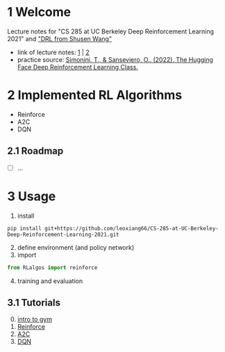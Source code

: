 # 1 Welcome

Lecture notes for "CS 285 at UC Berkeley Deep Reinforcement Learning 2021" and ["DRL from Shusen Wang"](https://github.com/wangshusen/DRL)

- link of lecture notes: [1](https://easydoc.net/doc/58895889/Rgs30sku/4HDBZBCk) | [2](https://easydoc.net/doc/51157811/QPvkNb8f/B8mEys3t)
- practice source: [Simonini, T., & Sanseviero, O.. (2022). The Hugging Face Deep Reinforcement Learning Class.](https://github.com/huggingface/deep-rl-class)


# 2 Implemented RL Algorithms
- Reinforce
- A2C
- DQN

## 2.1 Roadmap
- [ ] ...

# 3 Usage
1. install
```
pip install git+https://github.com/leoxiang66/CS-285-at-UC-Berkeley-Deep-Reinforcement-Learning-2021.git
```
2. define environment (and policy network)
3. import 
```python
from RLalgos import reinforce
```
4. training and evaluation

## 3.1 Tutorials
0. [intro to gym]()
1. [Reinforce](https://colab.research.google.com/github/leoxiang66/CS-285-at-UC-Berkeley-Deep-Reinforcement-Learning-2021/blob/main/examples/reinforce_example.ipynb)
2. [A2C](https://colab.research.google.com/github/leoxiang66/CS-285-at-UC-Berkeley-Deep-Reinforcement-Learning-2021/blob/main/examples/A2C_example.ipynb)
3. [DQN](https://colab.research.google.com/drive/1ZfQEhtgoQ-MbmEvS8aGhmbvc5QS8hZs4?usp=sharing)
